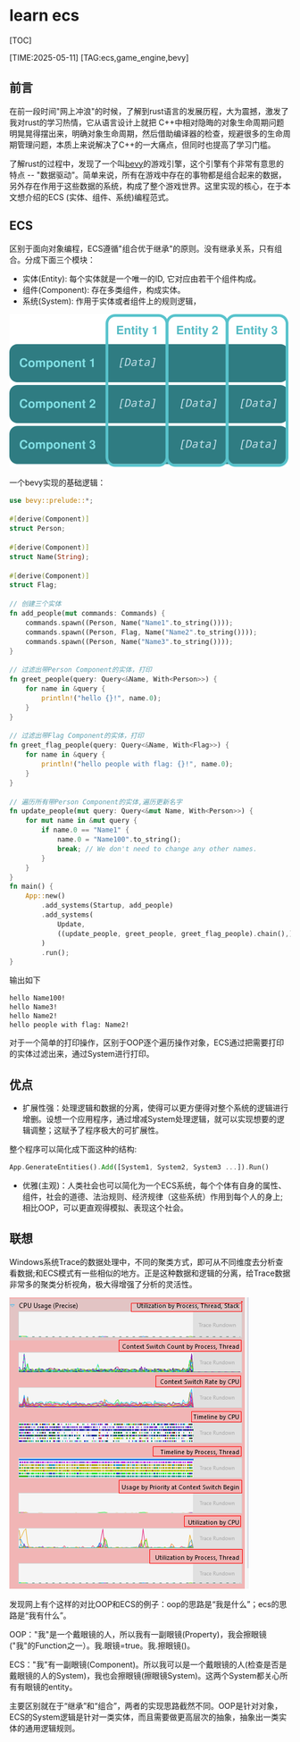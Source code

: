 # learn ecs

[TOC]

[TIME:2025-05-11]
[TAG:ecs,game_engine,bevy]


## 前言
在前一段时间"网上冲浪"的时候，了解到rust语言的发展历程，大为震撼，激发了我对rust的学习热情，它从语言设计上就把 C++中相对隐晦的对象生命周期问题明晃晃得摆出来，明确对象生命周期，然后借助编译器的检查，规避很多的生命周期管理问题，本质上来说解决了C++的一大痛点，但同时也提高了学习门槛。

了解rust的过程中，发现了一个叫[bevy](https://bevyengine.org/)的游戏引擎，这个引擎有个非常有意思的特点 -- "数据驱动"。简单来说，所有在游戏中存在的事物都是组合起来的数据，另外存在作用于这些数据的系统，构成了整个游戏世界。这里实现的核心，在于本文想介绍的ECS (实体、组件、系统)编程范式。


## ECS
区别于面向对象编程，ECS遵循"组合优于继承"的原则。没有继承关系，只有组合。分成下面三个模块：

* 实体(Entity): 每个实体就是一个唯一的ID, 它对应由若干个组件构成。
* 组件(Component): 存在多类组件，构成实体。
* 系统(System): 作用于实体或者组件上的规则逻辑，

![ECS Simple Layout](bevy_learn_ecs/ECS_Simple_Layout.png)


一个bevy实现的基础逻辑：

``` rust 
use bevy::prelude::*;

#[derive(Component)]
struct Person;

#[derive(Component)]
struct Name(String);

#[derive(Component)]
struct Flag;

// 创建三个实体
fn add_people(mut commands: Commands) {
    commands.spawn((Person, Name("Name1".to_string())));
    commands.spawn((Person, Flag, Name("Name2".to_string())));
    commands.spawn((Person, Name("Name3".to_string())));
}

// 过滤出带Person Component的实体，打印
fn greet_people(query: Query<&Name, With<Person>>) {
    for name in &query {
        println!("hello {}!", name.0);
    }
}

// 过滤出带Flag Component的实体，打印
fn greet_flag_people(query: Query<&Name, With<Flag>>) {
    for name in &query {
        println!("hello people with flag: {}!", name.0);
    }
}

// 遍历所有带Person Component的实体,遍历更新名字
fn update_people(mut query: Query<&mut Name, With<Person>>) {
    for mut name in &mut query {
        if name.0 == "Name1" {
            name.0 = "Name100".to_string();
            break; // We don't need to change any other names.
        }
    }
}
fn main() {
    App::new()
        .add_systems(Startup, add_people)
        .add_systems(
            Update,
            ((update_people, greet_people, greet_flag_people).chain(),),
        )
        .run();
}

```

输出如下

``` src
hello Name100!
hello Name3!
hello Name2!
hello people with flag: Name2!
```
对于一个简单的打印操作，区别于OOP逐个遍历操作对象，ECS通过把需要打印的实体过滤出来，通过System进行打印。


## 优点 
* 扩展性强：处理逻辑和数据的分离，使得可以更方便得对整个系统的逻辑进行增删。设想一个应用程序，通过增减System处理逻辑，就可以实现想要的逻辑调整；这赋予了程序极大的可扩展性。

整个程序可以简化成下面这种的结构: 

``` rust
App.GenerateEntities().Add([System1, System2, System3 ...]).Run() 
```

* 优雅(主观)：人类社会也可以简化为一个ECS系统，每个个体有自身的属性、组件，社会的道德、法治规则、经济规律（这些系统）作用到每个人的身上;相比OOP，可以更直观得模拟、表现这个社会。

## 联想
Windows系统Trace的数据处理中，不同的聚类方式，即可从不同维度去分析查看数据;和ECS模式有一些相似的地方。正是这种数据和逻辑的分离，给Trace数据非常多的聚类分析视角，极大得增强了分析的灵活性。

![Windows Trace 中Cpu精确模式的不同视图，一组数据从不同角度去查看](bevy_learn_ecs/windows_trace_view.png)

发现网上有个这样的对比OOP和ECS的例子：oop的思路是“我是什么”；ecs的思路是“我有什么”。

OOP："我"是一个戴眼镜的人，所以我有一副眼镜(Property)，我会擦眼镜("我"的Function之一）。我.眼镜=true。我.擦眼镜()。

ECS："我"有一副眼镜(Component)。所以我可以是一个戴眼镜的人(检查是否是戴眼镜的人的System)，我也会擦眼镜(擦眼镜System)。这两个System都关心所有有眼镜的entity。

主要区别就在于“继承”和“组合”，两者的实现思路截然不同。OOP是针对对象，ECS的System逻辑是针对一类实体，而且需要做更高层次的抽象，抽象出一类实体的通用逻辑规则。